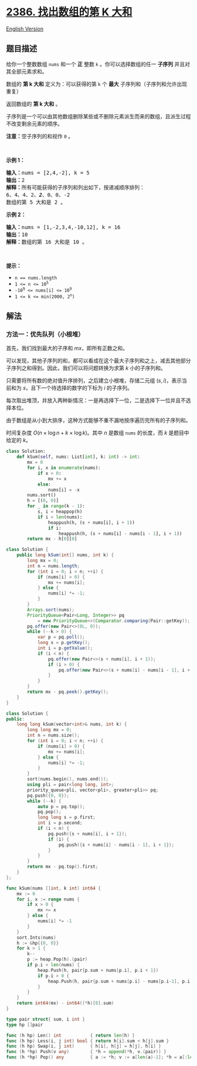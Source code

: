 # [2386. 找出数组的第 K 大和](https://leetcode.cn/problems/find-the-k-sum-of-an-array)

[English Version](/solution/2300-2399/2386.Find%20the%20K-Sum%20of%20an%20Array/README_EN.md)

<!-- tags:数组,排序,堆（优先队列） -->

<!-- difficulty:困难 -->

## 题目描述

<!-- 这里写题目描述 -->

<p>给你一个整数数组 <code>nums</code> 和一个 <strong>正</strong> 整数 <code>k</code> 。你可以选择数组的任一 <strong>子序列</strong> 并且对其全部元素求和。</p>

<p>数组的 <strong>第 k 大和</strong> 定义为：可以获得的第 <code>k</code> 个 <strong>最大</strong> 子序列和（子序列和允许出现重复）</p>

<p>返回数组的 <strong>第 k 大和</strong> 。</p>

<p>子序列是一个可以由其他数组删除某些或不删除元素派生而来的数组，且派生过程不改变剩余元素的顺序。</p>

<p><strong>注意：</strong>空子序列的和视作 <code>0</code> 。</p>

<p>&nbsp;</p>

<p><strong>示例 1：</strong></p>

<pre>
<strong>输入：</strong>nums = [2,4,-2], k = 5
<strong>输出：</strong>2
<strong>解释：</strong>所有可能获得的子序列和列出如下，按递减顺序排列：
6、4、4、2、<strong><em>2</em></strong>、0、0、-2
数组的第 5 大和是 2 。
</pre>

<p><strong>示例 2：</strong></p>

<pre>
<strong>输入：</strong>nums = [1,-2,3,4,-10,12], k = 16
<strong>输出：</strong>10
<strong>解释：</strong>数组的第 16 大和是 10 。
</pre>

<p>&nbsp;</p>

<p><strong>提示：</strong></p>

<ul>
	<li><code>n == nums.length</code></li>
	<li><code>1 &lt;= n &lt;= 10<sup>5</sup></code></li>
	<li><code>-10<sup>9</sup> &lt;= nums[i] &lt;= 10<sup>9</sup></code></li>
	<li><code>1 &lt;= k &lt;= min(2000, 2<sup>n</sup>)</code></li>
</ul>

## 解法

### 方法一：优先队列（小根堆）

首先，我们找到最大的子序和 $mx$，即所有正数之和。

可以发现，其他子序列的和，都可以看成在这个最大子序列和之上，减去其他部分子序列之和得到。因此，我们可以将问题转换为求第 $k$ 小的子序列和。

只需要将所有数的绝对值升序排列，之后建立小根堆，存储二元组 $(s, i)$，表示当前和为 $s$，且下一个待选择的数字的下标为 $i$ 的子序列。

每次取出堆顶，并放入两种新情况：一是再选择下一位，二是选择下一位并且不选择本位。

由于数组是从小到大排序，这种方式能够不重不漏地按序遍历完所有的子序列和。

时间复杂度 $O(n \times \log n + k \times \log k)$。其中 $n$ 是数组 `nums` 的长度，而 $k$ 是题目中给定的 $k$。

<!-- tabs:start -->

```python
class Solution:
    def kSum(self, nums: List[int], k: int) -> int:
        mx = 0
        for i, x in enumerate(nums):
            if x > 0:
                mx += x
            else:
                nums[i] = -x
        nums.sort()
        h = [(0, 0)]
        for _ in range(k - 1):
            s, i = heappop(h)
            if i < len(nums):
                heappush(h, (s + nums[i], i + 1))
                if i:
                    heappush(h, (s + nums[i] - nums[i - 1], i + 1))
        return mx - h[0][0]
```

```java
class Solution {
    public long kSum(int[] nums, int k) {
        long mx = 0;
        int n = nums.length;
        for (int i = 0; i < n; ++i) {
            if (nums[i] > 0) {
                mx += nums[i];
            } else {
                nums[i] *= -1;
            }
        }
        Arrays.sort(nums);
        PriorityQueue<Pair<Long, Integer>> pq
            = new PriorityQueue<>(Comparator.comparing(Pair::getKey));
        pq.offer(new Pair<>(0L, 0));
        while (--k > 0) {
            var p = pq.poll();
            long s = p.getKey();
            int i = p.getValue();
            if (i < n) {
                pq.offer(new Pair<>(s + nums[i], i + 1));
                if (i > 0) {
                    pq.offer(new Pair<>(s + nums[i] - nums[i - 1], i + 1));
                }
            }
        }
        return mx - pq.peek().getKey();
    }
}
```

```cpp
class Solution {
public:
    long long kSum(vector<int>& nums, int k) {
        long long mx = 0;
        int n = nums.size();
        for (int i = 0; i < n; ++i) {
            if (nums[i] > 0) {
                mx += nums[i];
            } else {
                nums[i] *= -1;
            }
        }
        sort(nums.begin(), nums.end());
        using pli = pair<long long, int>;
        priority_queue<pli, vector<pli>, greater<pli>> pq;
        pq.push({0, 0});
        while (--k) {
            auto p = pq.top();
            pq.pop();
            long long s = p.first;
            int i = p.second;
            if (i < n) {
                pq.push({s + nums[i], i + 1});
                if (i) {
                    pq.push({s + nums[i] - nums[i - 1], i + 1});
                }
            }
        }
        return mx - pq.top().first;
    }
};
```

```go
func kSum(nums []int, k int) int64 {
	mx := 0
	for i, x := range nums {
		if x > 0 {
			mx += x
		} else {
			nums[i] *= -1
		}
	}
	sort.Ints(nums)
	h := &hp{{0, 0}}
	for k > 1 {
		k--
		p := heap.Pop(h).(pair)
		if p.i < len(nums) {
			heap.Push(h, pair{p.sum + nums[p.i], p.i + 1})
			if p.i > 0 {
				heap.Push(h, pair{p.sum + nums[p.i] - nums[p.i-1], p.i + 1})
			}
		}
	}
	return int64(mx) - int64((*h)[0].sum)
}

type pair struct{ sum, i int }
type hp []pair

func (h hp) Len() int           { return len(h) }
func (h hp) Less(i, j int) bool { return h[i].sum < h[j].sum }
func (h hp) Swap(i, j int)      { h[i], h[j] = h[j], h[i] }
func (h *hp) Push(v any)        { *h = append(*h, v.(pair)) }
func (h *hp) Pop() any          { a := *h; v := a[len(a)-1]; *h = a[:len(a)-1]; return v }
```

<!-- tabs:end -->

<!-- end -->
